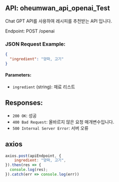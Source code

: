 ## API: oheumwan_api_openai_Test
Chat GPT API를 사용하여 레시피를 추천받는 API 입니다.

Endpoint: POST /openai

### JSON Request Example:
```json
{
  "ingredient": "양파, 고기"
}
```

#### Parameters:

- `ingredient` (string): 재료 리스트

## Responses:

- `200 OK`: 성공
- `400 Bad Request`: 올바르지 않은 요청 매개변수입니다.
- `500 Internal Server Error`: 서버 오류

## axios
```js
axios.post(apiEndpoint, {
    ingredient: "양파, 고기",
}).then(res => {
  console.log(res);
}).catch(err => console.log(err))
```
